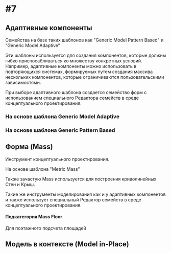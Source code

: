 # \#7

## Адаптивные компоненты

Семейства на базе таких шаблонов как "Generic Model Pattern Based" и “Generic Model Adaptive”

Эти шаблоны используется для создания компонентов, которые должны гибко приспосабливаться ко множеству конкретных условий. Например, адаптивные компоненты можно использовать в повторяющихся системах, формируемых путем создания массива нескольких компонентов, которые ограничиваются пользовательскими зависимостями.

При выборе адаптивного шаблона создается семейство форм с использованием специального Редактора семейств в среде концептуального проектирования.

### На основе шаблона Generic Model Adaptive

### На основе шаблона Generic Pattern Based

## Форма \(Mass\)

Инструмент концептуального проектирования.

На основе шаблона "Metric Mass"

Также зачастую Mass используется для построения криволинейных Стен и Крыш.

Такие же инструменты моделирования как и у адаптивных компонентов и также использует специальный Редактор семейств в среде концептуального проектирования.

#### Подкатегория Mass Floor

Для поэтажного подсчета площадей

## Модель в контексте \(Model in-Place\)

